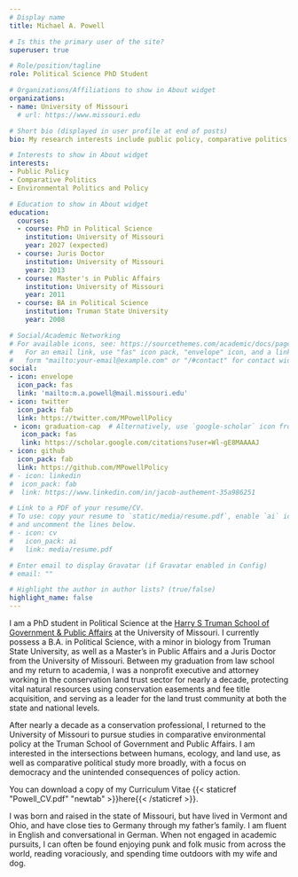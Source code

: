 ```yaml
---
# Display name
title: Michael A. Powell

# Is this the primary user of the site?
superuser: true

# Role/position/tagline
role: Political Science PhD Student

# Organizations/Affiliations to show in About widget
organizations:
- name: University of Missouri
  # url: https://www.missouri.edu

# Short bio (displayed in user profile at end of posts)
bio: My research interests include public policy, comparative politics, and environmental politics and policy.

# Interests to show in About widget
interests:
- Public Policy
- Comparative Politics
- Environmental Politics and Policy

# Education to show in About widget
education:
  courses:
  - course: PhD in Political Science
    institution: University of Missouri
    year: 2027 (expected)
  - course: Juris Doctor
    institution: University of Missouri
    year: 2013
  - course: Master's in Public Affairs
    institution: University of Missouri
    year: 2011
  - course: BA in Political Science
    institution: Truman State University
    year: 2008

# Social/Academic Networking
# For available icons, see: https://sourcethemes.com/academic/docs/page-builder/#icons
#   For an email link, use "fas" icon pack, "envelope" icon, and a link in the
#   form "mailto:your-email@example.com" or "/#contact" for contact widget.
social:
- icon: envelope
  icon_pack: fas
  link: 'mailto:m.a.powell@mail.missouri.edu'
- icon: twitter
  icon_pack: fab
  link: https://twitter.com/MPowellPolicy
 - icon: graduation-cap  # Alternatively, use `google-scholar` icon from `ai` icon pack
   icon_pack: fas
   link: https://scholar.google.com/citations?user=Wl-gE8MAAAAJ
- icon: github
  icon_pack: fab
  link: https://github.com/MPowellPolicy
# - icon: linkedin
#  icon_pack: fab
#  link: https://www.linkedin.com/in/jacob-authement-35a986251

# Link to a PDF of your resume/CV.
# To use: copy your resume to `static/media/resume.pdf`, enable `ai` icons in `params.toml`, 
# and uncomment the lines below.
# - icon: cv
#   icon_pack: ai
#   link: media/resume.pdf

# Enter email to display Gravatar (if Gravatar enabled in Config)
# email: ""

# Highlight the author in author lists? (true/false)
highlight_name: false
---
```


I am a PhD student in Political Science at the [Harry S Truman School of Government & Public Affairs](https://truman.missouri.edu) at the University of Missouri.  I currently possess a B.A. in Political Science, with a minor in biology from Truman State University, as well as a Master’s in Public Affairs and a Juris Doctor from the University of Missouri.  Between my graduation from law school and my return to academia, I was a nonprofit executive and attorney working in the conservation land trust sector for nearly a decade, protecting vital natural resources using conservation easements and fee title acquisition, and serving as a leader for the land trust community at both the state and national levels.

After nearly a decade as a conservation professional, I returned to the University of Missouri to pursue studies in comparative environmental policy at the Truman School of Government and Public Affairs.  I am interested in the intersections between humans, ecology, and land use, as well as comparative political study more broadly, with a focus on democracy and the unintended consequences of policy action.

You can download a copy of my Curriculum Vitae {{< staticref "Powell_CV.pdf" "newtab" >}}here{{< /staticref >}}.

I was born and raised in the state of Missouri, but have lived in Vermont and Ohio, and have close ties to Germany through my father’s family.  I am fluent in English and conversational in German.  When not engaged in academic pursuits, I can often be found enjoying punk and folk music from across the world, reading voraciously, and spending time outdoors with my wife and dog.
